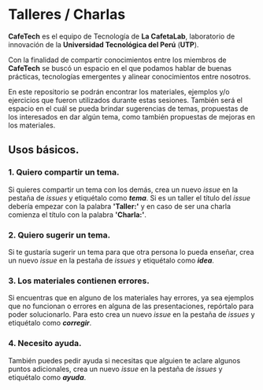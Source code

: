 Talleres / Charlas
===

**CafeTech** es el equipo de Tecnología de **La CafetaLab**, laboratorio de innovación de la **Universidad Tecnológica del Perú** (**UTP**).

Con la finalidad de compartir conocimientos entre los miembros de **CafeTech** se buscó un espacio en el que podamos hablar de buenas prácticas, tecnologías emergentes y alinear conocimientos entre nosotros.

En este repositorio se podrán encontrar los materiales, ejemplos y/o ejercicios que fueron utilizados durante estas sesiones. También será el espacio en el cuál se pueda brindar sugerencias de temas, propuestas de los interesados en dar algún tema, como también propuestas de mejoras en los materiales.

## Usos básicos.

### **1. Quiero compartir un tema.**

Si quieres compartir un tema con los demás, crea un nuevo _issue_ en la pestaña de _issues_ y etiquétalo como **_tema_**.
Si es un taller el título del _issue_ debería empezar con la palabra **'Taller:'** y en caso de ser una charla comienza el título con la palabra **'Charla:'**.

### **2. Quiero sugerir un tema.**

Si te gustaría sugerir un tema para que otra persona lo pueda enseñar, crea un nuevo _issue_ en la pestaña de _issues_ y etiquétalo como **_idea_**.

### **3. Los materiales contienen errores.**

Si encuentras que en alguno de los materiales hay errores, ya sea ejemplos que no funcionan o errores en alguna de las presentaciones, repórtalo para poder solucionarlo. Para esto crea un nuevo _issue_ en la pestaña de _issues_ y etiquétalo como **_corregir_**.

### **4. Necesito ayuda.**

También puedes pedir ayuda si necesitas que alguien te aclare algunos puntos adicionales, crea un nuevo _issue_ en la pestaña de _issues_ y etiquétalo como **_ayuda_**.